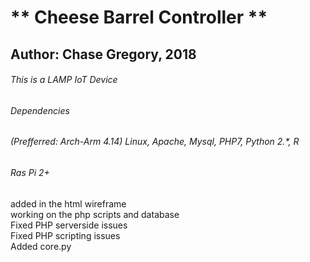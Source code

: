 
# ** Cheese Barrel Controller **
## Author: Chase Gregory, 2018
###### This is a LAMP IoT Device
###### Dependencies
######  	(Prefferred: Arch-Arm 4.14) Linux, Apache, Mysql, PHP7, Python 2.*, R
######  	Ras Pi 2+
 
added in the html wireframe <br/>
working on the php scripts and database <br/>
Fixed PHP serverside issues <br/>
Fixed PHP scripting issues <br/>
Added core.py <br/>
